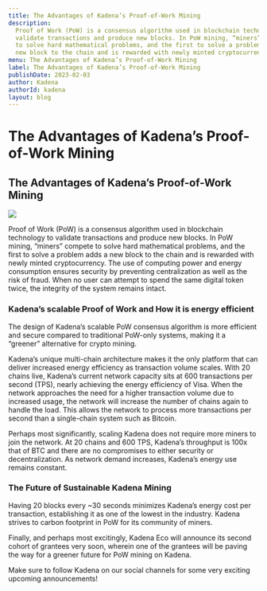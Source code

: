 ```yaml
---
title: The Advantages of Kadena’s Proof-of-Work Mining
description:
  Proof of Work (PoW) is a consensus algorithm used in blockchain technology to
  validate transactions and produce new blocks. In PoW mining, “miners” compete
  to solve hard mathematical problems, and the first to solve a problem adds a
  new block to the chain and is rewarded with newly minted cryptocurrency.
menu: The Advantages of Kadena’s Proof-of-Work Mining
label: The Advantages of Kadena’s Proof-of-Work Mining
publishDate: 2023-02-03
author: Kadena
authorId: kadena
layout: blog
---
```


# The Advantages of Kadena’s Proof-of-Work Mining

## The Advantages of Kadena’s Proof-of-Work Mining

![](/assets/blog/1_P58JAVT4RuGQg7ozeEtdKg.webp)

Proof of Work (PoW) is a consensus algorithm used in blockchain technology to
validate transactions and produce new blocks. In PoW mining, “miners” compete to
solve hard mathematical problems, and the first to solve a problem adds a new
block to the chain and is rewarded with newly minted cryptocurrency. The use of
computing power and energy consumption ensures security by preventing
centralization as well as the risk of fraud. When no user can attempt to spend
the same digital token twice, the integrity of the system remains intact.

### Kadena’s scalable Proof of Work and How it is energy efficient

The design of Kadena’s scalable PoW consensus algorithm is more efficient and
secure compared to traditional PoW-only systems, making it a “greener”
alternative for crypto mining.

Kadena’s unique multi-chain architecture makes it the only platform that can
deliver increased energy efficiency as transaction volume scales. With 20 chains
live, Kadena’s current network capacity sits at 600 transactions per second
(TPS), nearly achieving the energy efficiency of Visa. When the network
approaches the need for a higher transaction volume due to increased usage, the
network will increase the number of chains again to handle the load. This allows
the network to process more transactions per second than a single-chain system
such as Bitcoin.

Perhaps most significantly, scaling Kadena does not require more miners to join
the network. At 20 chains and 600 TPS, Kadena’s throughput is 100x that of BTC
and there are no compromises to either security or decentralization. As network
demand increases, Kadena’s energy use remains constant.

### The Future of Sustainable Kadena Mining

Having 20 blocks every ~30 seconds minimizes Kadena’s energy cost per
transaction, establishing it as one of the lowest in the industry. Kadena
strives to carbon footprint in PoW for its community of miners.

Finally, and perhaps most excitingly, Kadena Eco will announce its second cohort
of grantees very soon, wherein one of the grantees will be paving the way for a
greener future for PoW mining on Kadena.

Make sure to follow Kadena on our social channels for some very exciting
upcoming announcements!
